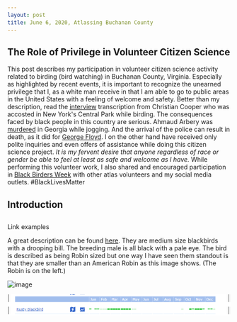 ```yaml
---
layout: post
title: June 6, 2020, Atlassing Buchanan County
---
```


## The Role of Privilege in Volunteer Citizen Science

This post describes my participation in volunteer citizen science activity related to birding (bird watching) in Buchanan County, Virginia. Especially as highlighted by recent events, it is important to recognize the unearned privilege that I, as a white man receive in that I am able to go to public areas in the United States with a feeling of welcome and safety. Better than my description, read the [interview](https://www.nytimes.com/2020/05/27/nyregion/amy-cooper-christian-central-park-video.html) transcription from Christian Cooper who was accosted in New York's Central Park while birding. The consequences faced by black people in this country are serious. Ahmaud Arbery was [murdered](https://www.nytimes.com/article/ahmaud-arbery-shooting-georgia.html) in Georgia while jogging. And the arrival of the police can result in death, as it did for [George Floyd](https://www.nytimes.com/2020/05/31/us/george-floyd-investigation.html). I on the other hand have received only polite inquiries and even offers of assistance while doing this citizen science project. *It is my fervent desire that anyone regardless of race or gender be able to feel at least as safe and welcome as I have.* While performing this volunteer work, I also shared and encouraged participation in [Black Birders Week](https://www.npr.org/2020/06/03/869052336/-blackbirdersweek-seeks-to-make-the-great-outdoors-open-to-all) with other atlas volunteers and my social media outlets. #BlackLivesMatter

## Introduction

## 

Link examples


A great description can be found [here](https://www.allaboutbirds.org/guide/Rusty_Blackbird/id). They are medium size blackbirds with a drooping bill. The breeding male is all black with a pale eye. The bird is described as being Robin sized but one way I have seen them standout is that they are smaller than an American Robin as this image shows. (The Robin is on the left.)



![image](https://static.inaturalist.org/photos/64201975/medium.jpeg?1584865851)

![image](../images/RustyPhenologyAlbemarle.png)
